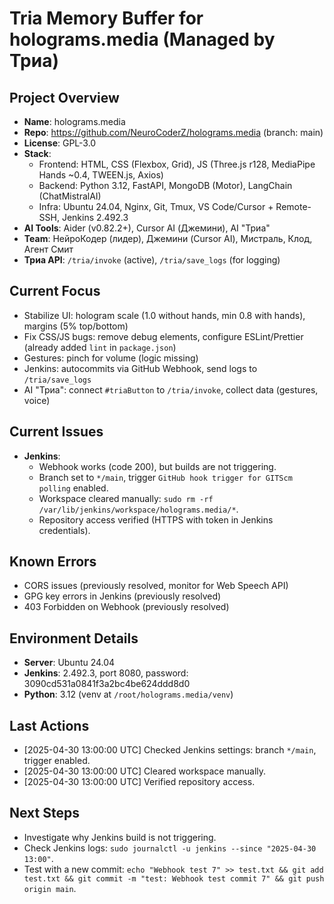# Tria Memory Buffer for holograms.media (Managed by Триа)

## Project Overview

- **Name**: holograms.media
- **Repo**: https://github.com/NeuroCoderZ/holograms.media (branch: main)
- **License**: GPL-3.0
- **Stack**:
  - Frontend: HTML, CSS (Flexbox, Grid), JS (Three.js r128, MediaPipe Hands ~0.4, TWEEN.js, Axios)
  - Backend: Python 3.12, FastAPI, MongoDB (Motor), LangChain (ChatMistralAI)
  - Infra: Ubuntu 24.04, Nginx, Git, Tmux, VS Code/Cursor + Remote-SSH, Jenkins 2.492.3
- **AI Tools**: Aider (v0.82.2+), Cursor AI (Джемини), AI "Триа"
- **Team**: НейроКодер (лидер), Джемини (Cursor AI), Мистраль, Клод, Агент Смит
- **Триа API**: `/tria/invoke` (active), `/tria/save_logs` (for logging)

## Current Focus

- Stabilize UI: hologram scale (1.0 without hands, min 0.8 with hands), margins (5% top/bottom)
- Fix CSS/JS bugs: remove debug elements, configure ESLint/Prettier (already added `lint` in `package.json`)
- Gestures: pinch for volume (logic missing)
- Jenkins: autocommits via GitHub Webhook, send logs to `/tria/save_logs`
- AI "Триа": connect `#triaButton` to `/tria/invoke`, collect data (gestures, voice)

## Current Issues

- **Jenkins**:
  - Webhook works (code 200), but builds are not triggering.
  - Branch set to `*/main`, trigger `GitHub hook trigger for GITScm polling` enabled.
  - Workspace cleared manually: `sudo rm -rf /var/lib/jenkins/workspace/holograms.media/*`.
  - Repository access verified (HTTPS with token in Jenkins credentials).

## Known Errors

- CORS issues (previously resolved, monitor for Web Speech API)
- GPG key errors in Jenkins (previously resolved)
- 403 Forbidden on Webhook (previously resolved)

## Environment Details

- **Server**: Ubuntu 24.04
- **Jenkins**: 2.492.3, port 8080, password: 3090cd531a0841f3a2bc4be624ddd8d0
- **Python**: 3.12 (venv at `/root/holograms.media/venv`)

## Last Actions

- [2025-04-30 13:00:00 UTC] Checked Jenkins settings: branch `*/main`, trigger enabled.
- [2025-04-30 13:00:00 UTC] Cleared workspace manually.
- [2025-04-30 13:00:00 UTC] Verified repository access.

## Next Steps

- Investigate why Jenkins build is not triggering.
- Check Jenkins logs: `sudo journalctl -u jenkins --since "2025-04-30 13:00"`.
- Test with a new commit: `echo "Webhook test 7" >> test.txt && git add test.txt && git commit -m "test: Webhook test commit 7" && git push origin main`.
